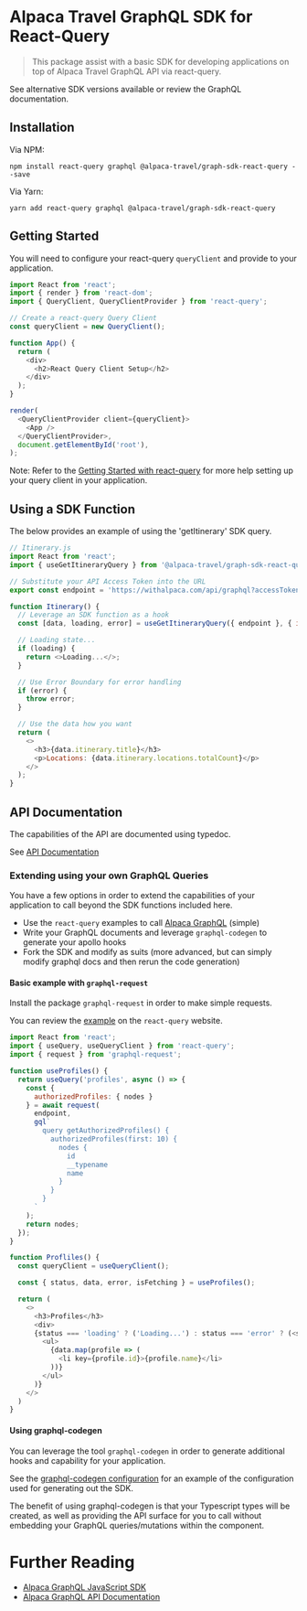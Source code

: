 # Alpaca Travel GraphQL SDK for React-Query

> This package assist with a basic SDK for developing applications on top of
> Alpaca Travel GraphQL API via react-query.

See alternative SDK versions available or review the GraphQL documentation.

## Installation

Via NPM:

```
npm install react-query graphql @alpaca-travel/graph-sdk-react-query --save
```

Via Yarn:

```
yarn add react-query graphql @alpaca-travel/graph-sdk-react-query
```

## Getting Started

You will need to configure your react-query `queryClient` and provide
to your application.

```javascript
import React from 'react';
import { render } from 'react-dom';
import { QueryClient, QueryClientProvider } from 'react-query';

// Create a react-query Query Client
const queryClient = new QueryClient();

function App() {
  return (
    <div>
      <h2>React Query Client Setup</h2>
    </div>
  );
}

render(
  <QueryClientProvider client={queryClient}>
    <App />
  </QueryClientProvider>,
  document.getElementById('root'),
);
```

Note: Refer to the [Getting Started with react-query](https://react-query.tanstack.com/overview) for more help setting up your query client in your application.

## Using a SDK Function

The below provides an example of using the 'getItinerary' SDK query.

```javascript
// Itinerary.js
import React from 'react';
import { useGetItineraryQuery } from '@alpaca-travel/graph-sdk-react-query';

// Substitute your API Access Token into the URL
export const endpoint = 'https://withalpaca.com/api/graphql?accessToken=xxx';

function Itinerary() {
  // Leverage an SDK function as a hook
  const [data, loading, error] = useGetItineraryQuery({ endpoint }, { id: 'itinerary/123' });

  // Loading state...
  if (loading) {
    return <>Loading...</>;
  }

  // Use Error Boundary for error handling
  if (error) {
    throw error;
  }

  // Use the data how you want
  return (
    <>
      <h3>{data.itinerary.title}</h3>
      <p>Locations: {data.itinerary.locations.totalCount}</p>
    </>
  );
}
```

## API Documentation

The capabilities of the API are documented using typedoc.

See [API Documentation](https://alpacatravel.github.io/graph-sdk/packages/react-query/docs)

### Extending using your own GraphQL Queries

You have a few options in order to extend the capabilities of your
application to call beyond the SDK functions included here.

- Use the `react-query` examples to call [Alpaca GraphQL](https://github.com/AlpacaTravel/graphql-docs) (simple)
- Write your GraphQL documents and leverage `graphql-codegen` to generate your apollo hooks
- Fork the SDK and modify as suits (more advanced, but can simply modify graphql docs and then rerun the code generation)

#### Basic example with `graphql-request`

Install the package `graphql-request` in order to make simple requests.

You can review the [example](https://react-query.tanstack.com/examples/basic-graphql-request) on the `react-query` website.

```javascript
import React from 'react';
import { useQuery, useQueryClient } from 'react-query';
import { request } from 'graphql-request';

function useProfiles() {
  return useQuery('profiles', async () => {
    const {
      authorizedProfiles: { nodes }
    } = await request(
      endpoint,
      gql`
        query getAuthorizedProfiles() {
          authorizedProfiles(first: 10) {
            nodes {
              id
              __typename
              name
            }
          }
        }
      `
    );
    return nodes;
  });
}

function Profliles() {
  const queryClient = useQueryClient();

  const { status, data, error, isFetching } = useProfiles();

  return (
    <>
      <h3>Profiles</h3>
      <div>
      {status === 'loading' ? ('Loading...') : status === 'error' ? (<span>Error: {error.message}</span>) : (
        <ul>
          {data.map(profile => (
            <li key={profile.id}>{profile.name}</li>
          ))}
        </ul>
      )}
    </>
  )
}
```

#### Using graphql-codegen

You can leverage the tool `graphql-codegen` in order to generate additional
hooks and capability for your application.

See the [graphql-codegen configuration](./codegen.yml) for an example of
the configuration used for generating out the SDK.

The benefit of using graphql-codegen is that your Typescript types will be
created, as well as providing the API surface for you to call without embedding
your GraphQL queries/mutations within the component.

# Further Reading

- [Alpaca GraphQL JavaScript SDK](/README.md)
- [Alpaca GraphQL API Documentation](https://github.com/AlpacaTravel/graphql-docs)
